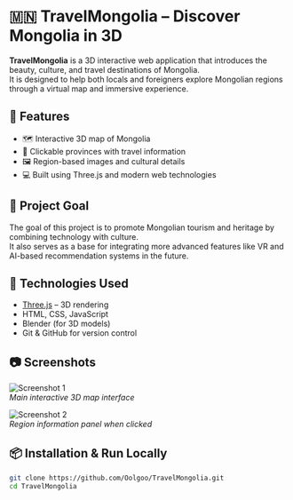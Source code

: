 # 🇲🇳 TravelMongolia – Discover Mongolia in 3D

**TravelMongolia** is a 3D interactive web application that introduces the beauty, culture, and travel destinations of Mongolia.  
It is designed to help both locals and foreigners explore Mongolian regions through a virtual map and immersive experience.

## 🌟 Features

- 🗺️ Interactive 3D map of Mongolia
- 📍 Clickable provinces with travel information
- 🖼️ Region-based images and cultural details
- 💻 Built using Three.js and modern web technologies

## 🎯 Project Goal

The goal of this project is to promote Mongolian tourism and heritage by combining technology with culture.  
It also serves as a base for integrating more advanced features like VR and AI-based recommendation systems in the future.

## 🔧 Technologies Used

- [Three.js](https://threejs.org/) – 3D rendering
- HTML, CSS, JavaScript
- Blender (for 3D models)
- Git & GitHub for version control

## 📷 Screenshots


![Screenshot 1](./screenshots/homepage.png)  
*Main interactive 3D map interface*

![Screenshot 2](./screenshots/region_detail.png)  
*Region information panel when clicked*

## 📦 Installation & Run Locally

```bash
git clone https://github.com/Oolgoo/TravelMongolia.git
cd TravelMongolia

